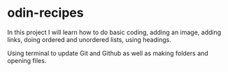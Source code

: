 # odin-recipes

In this project I will learn how to do basic coding, adding an image, adding links, doing ordered and unordered lists, using headings.

Using terminal to update Git and Github as well as making folders and opening files.